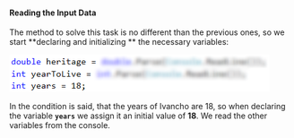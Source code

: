 #### Reading the Input Data

The method to solve this task is no different than the previous ones, so we start **declaring and initializing ** the necessary variables:

![](/assets/chapter-5-2-images/03.Back-to-the-past-01.png)

In the condition is said, that the years of Ivancho are 18, so when declaring the variable **`years`** we assign it an initial value of **18**. We read the other variables from the console.